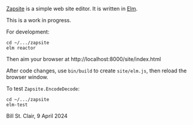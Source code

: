 [Zapsite](https://zapsite.ninja/) is a simple web site editor. It is written in [Elm](https://elm-lang.org/).

This is a work in progress.

For development:

    cd ~/.../zapsite
    elm reactor
    
Then aim your browser at http://localhost:8000/site/index.html

After code changes, use `bin/build` to create `site/elm.js`, then reload the browser window.

To test `Zapsite.EncodeDecode`:

    cd ~/.../zapsite
    elm-test

Bill St. Clair, 9 April 2024
